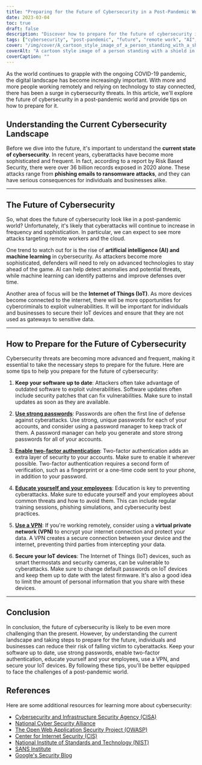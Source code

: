 ```yaml
---
title: "Preparing for the Future of Cybersecurity in a Post-Pandemic World"
date: 2023-03-04
toc: true
draft: false
description: "Discover how to prepare for the future of cybersecurity in a post-pandemic world and reduce your risk of falling victim to cyberattacks."
tags: ["cybersecurity", "post-pandemic", "future", "remote work", "AI", "machine learning", "IoT", "software updates", "passwords", "two-factor authentication", "education", "VPN", "firmware updates", "phishing", "ransomware", "cloud security", "data protection", "network security", "threat detection", "digital privacy"]
cover: "/img/cover/A_cartoon_style_image_of_a_person_standing_with_a_shield.png"
coverAlt: "A cartoon style image of a person standing with a shield in front of a computer screen, protecting it from various cyber attacks such as malware, viruses, phishing, and hacking attempts."
coverCaption: ""
---
```


As the world continues to grapple with the ongoing COVID-19 pandemic, the digital landscape has become increasingly important. With more and more people working remotely and relying on technology to stay connected, there has been a surge in cybersecurity threats. In this article, we'll explore the future of cybersecurity in a post-pandemic world and provide tips on how to prepare for it.

## Understanding the Current Cybersecurity Landscape

Before we dive into the future, it's important to understand the **current state of cybersecurity**. In recent years, cyberattacks have become more sophisticated and frequent. In fact, according to a report by Risk Based Security, there were over 36 billion records exposed in 2020 alone. These attacks range from **phishing emails to ransomware attacks**, and they can have serious consequences for individuals and businesses alike.

______

## The Future of Cybersecurity

So, what does the future of cybersecurity look like in a post-pandemic world? Unfortunately, it's likely that cyberattacks will continue to increase in frequency and sophistication. In particular, we can expect to see more attacks targeting remote workers and the cloud.

One trend to watch out for is the rise of **artificial intelligence (AI) and machine learning** in cybersecurity. As attackers become more sophisticated, defenders will need to rely on advanced technologies to stay ahead of the game. AI can help detect anomalies and potential threats, while machine learning can identify patterns and improve defenses over time.

Another area of focus will be the **Internet of Things (IoT)**. As more devices become connected to the internet, there will be more opportunities for cybercriminals to exploit vulnerabilities. It will be important for individuals and businesses to secure their IoT devices and ensure that they are not used as gateways to sensitive data.

______

## How to Prepare for the Future of Cybersecurity

Cybersecurity threats are becoming more advanced and frequent, making it essential to take the necessary steps to prepare for the future. Here are some tips to help you prepare for the future of cybersecurity:

1. **Keep your software up to date**: Attackers often take advantage of outdated software to exploit vulnerabilities. Software updates often include security patches that can fix vulnerabilities. Make sure to install updates as soon as they are available.

2. [**Use strong passwords**](https://simeononsecurity.ch/articles/the-importance-of-password-security-and-best-practices/): Passwords are often the first line of defense against cyberattacks. Use strong, unique passwords for each of your accounts, and consider using a password manager to keep track of them. A password manager can help you generate and store strong passwords for all of your accounts.

3. [**Enable two-factor authentication**](https://simeononsecurity.ch/articles/what-are-the-diferent-kinds-of-factors-in-mfa/): Two-factor authentication adds an extra layer of security to your accounts. Make sure to enable it wherever possible. Two-factor authentication requires a second form of verification, such as a fingerprint or a one-time code sent to your phone, in addition to your password.

4. [**Educate yourself and your employees**](https://simeononsecurity.ch/articles/how-to-build-and-manage-an-effective-cybersecurity-awareness-training-program/): Education is key to preventing cyberattacks. Make sure to educate yourself and your employees about common threats and how to avoid them. This can include regular training sessions, phishing simulations, and cybersecurity best practices.

5. [**Use a VPN**](https://simeononsecurity.ch/recommendations/vpns/): If you're working remotely, consider using a **virtual private network (VPN)** to encrypt your internet connection and protect your data. A VPN creates a secure connection between your device and the internet, preventing third parties from intercepting your data.

6. **Secure your IoT devices**: The Internet of Things (IoT) devices, such as smart thermostats and security cameras, can be vulnerable to cyberattacks. Make sure to change default passwords on IoT devices and keep them up to date with the latest firmware. It's also a good idea to limit the amount of personal information that you share with these devices.

______

## Conclusion

In conclusion, the future of cybersecurity is likely to be even more challenging than the present. However, by understanding the current landscape and taking steps to prepare for the future, individuals and businesses can reduce their risk of falling victim to cyberattacks. Keep your software up to date, use strong passwords, enable two-factor authentication, educate yourself and your employees, use a VPN, and secure your IoT devices. By following these tips, you'll be better equipped to face the challenges of a post-pandemic world.

## References

Here are some additional resources for learning more about cybersecurity:

- [Cybersecurity and Infrastructure Security Agency (CISA)](https://www.cisa.gov/cybersecurity)
- [National Cyber Security Alliance](https://staysafeonline.org/cybersecurity-awareness-month/)
- [The Open Web Application Security Project (OWASP)](https://owasp.org/)
- [Center for Internet Security (CIS)](https://www.cisecurity.org/)
- [National Institute of Standards and Technology (NIST)](https://www.nist.gov/cyberframework)
- [SANS Institute](https://www.sans.org/)
- [Google's Security Blog](https://security.googleblog.com/)